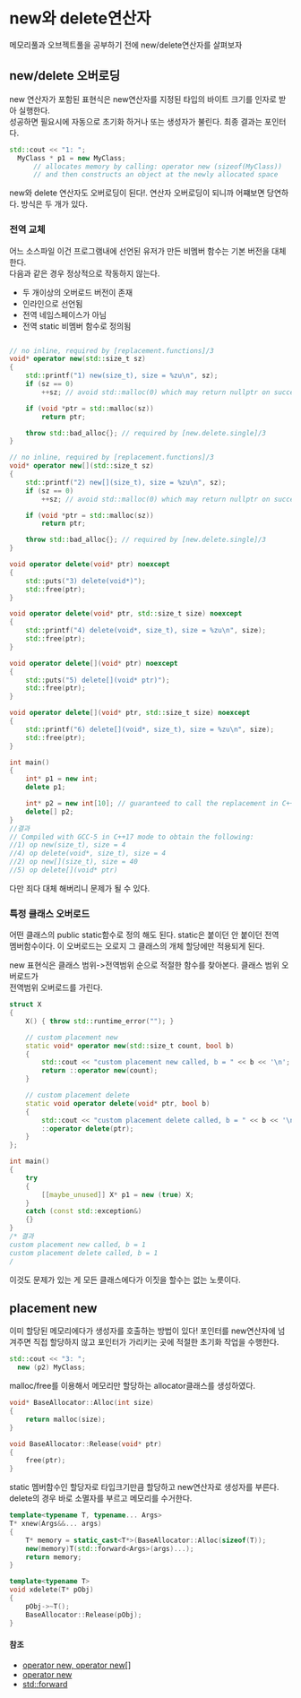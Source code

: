 # new와 delete연산자

메모리풀과 오브젝트풀을 공부하기 전에 new/delete연산자를 살펴보자

## new/delete 오버로딩

new 연산자가 포함된 표현식은 new연산자를 지정된 타입의 바이트 크기를 인자로 받아 실행한다.  
성공하면 필요시에 자동으로 초기화 하거나 또는 생성자가 불린다. 최종 결과는 포인터다.

```c++
std::cout << "1: ";
  MyClass * p1 = new MyClass;
      // allocates memory by calling: operator new (sizeof(MyClass))
      // and then constructs an object at the newly allocated space

```

new와 delete 연산자도 오버로딩이 된다!. 연산자 오버로딩이 되니까 어쨰보면 당연하다.
방식은 두 개가 있다.

### 전역 교체

어느 소스파일 이건 프로그램내에 선언된 유저가 만든 비멤버 함수는 기본 버전을 대체한다.  
다음과 같은 경우 정상적으로 작동하지 않는다.

- 두 개이상의 오버로드 버전이 존재
- 인라인으로 선언됨
- 전역 네임스페이스가 아님
- 전역 static 비멤버 함수로 정의됨

```c++

// no inline, required by [replacement.functions]/3
void* operator new(std::size_t sz)
{
    std::printf("1) new(size_t), size = %zu\n", sz);
    if (sz == 0)
        ++sz; // avoid std::malloc(0) which may return nullptr on success

    if (void *ptr = std::malloc(sz))
        return ptr;

    throw std::bad_alloc{}; // required by [new.delete.single]/3
}

// no inline, required by [replacement.functions]/3
void* operator new[](std::size_t sz)
{
    std::printf("2) new[](size_t), size = %zu\n", sz);
    if (sz == 0)
        ++sz; // avoid std::malloc(0) which may return nullptr on success

    if (void *ptr = std::malloc(sz))
        return ptr;

    throw std::bad_alloc{}; // required by [new.delete.single]/3
}

void operator delete(void* ptr) noexcept
{
    std::puts("3) delete(void*)");
    std::free(ptr);
}

void operator delete(void* ptr, std::size_t size) noexcept
{
    std::printf("4) delete(void*, size_t), size = %zu\n", size);
    std::free(ptr);
}

void operator delete[](void* ptr) noexcept
{
    std::puts("5) delete[](void* ptr)");
    std::free(ptr);
}

void operator delete[](void* ptr, std::size_t size) noexcept
{
    std::printf("6) delete[](void*, size_t), size = %zu\n", size);
    std::free(ptr);
}

int main()
{
    int* p1 = new int;
    delete p1;

    int* p2 = new int[10]; // guaranteed to call the replacement in C++11
    delete[] p2;
}
//결과
// Compiled with GCC-5 in C++17 mode to obtain the following:
//1) op new(size_t), size = 4
//4) op delete(void*, size_t), size = 4
//2) op new[](size_t), size = 40
//5) op delete[](void* ptr)
```

다만 죄다 대체 해버리니 문제가 될 수 있다.

### 특정 클래스 오버로드

어떤 클래스의 public static함수로 정의 해도 된다. static은 붙이던 안 붙이던 전역  
멤버함수이다. 이 오버로드는 오로지 그 클래스의 개체 할당에만 적용되게 된다.

new 표현식은 클래스 범위->전역범위 순으로 적절한 함수를 찾아본다. 클래스 범위 오버로드가  
전역범위 오버로드를 가린다.

```c++
struct X
{
    X() { throw std::runtime_error(""); }

    // custom placement new
    static void* operator new(std::size_t count, bool b)
    {
        std::cout << "custom placement new called, b = " << b << '\n';
        return ::operator new(count);
    }

    // custom placement delete
    static void operator delete(void* ptr, bool b)
    {
        std::cout << "custom placement delete called, b = " << b << '\n';
        ::operator delete(ptr);
    }
};

int main()
{
    try
    {
        [[maybe_unused]] X* p1 = new (true) X;
    }
    catch (const std::exception&)
    {}
}
/* 결과
custom placement new called, b = 1
custom placement delete called, b = 1
/
```

이것도 문제가 있는 게 모든 클래스에다가 이짓을 할수는 없는 노릇이다.

## placement new

이미 할당된 메모리에다가 생성자를 호출하는 방법이 있다! 포인터를 new연산자에
넘겨주면 직접 할당하지 않고 포인터가 가리키는 곳에 적절한 초기화 작업을 수행한다.

```c++
std::cout << "3: ";
  new (p2) MyClass;
```

malloc/free를 이용해서 메모리만 할당하는 allocator클래스를 생성하였다.

```c++
void* BaseAllocator::Alloc(int size)
{
    return malloc(size);
}

void BaseAllocator::Release(void* ptr)
{
    free(ptr);
}

```

static 멤버함수인 할당자로 타입크기만큼 할당하고 new연산자로 생성자를 부른다.  
delete의 경우 바로 소멸자를 부르고 메모리를 수거한다.

```c++
template<typename T, typename... Args>
T* xnew(Args&&... args)
{
	T* memory = static_cast<T*>(BaseAllocator::Alloc(sizeof(T));
	new(memory)T(std::forward<Args>(args)...);
	return memory;
}

template<typename T>
void xdelete(T* pObj)
{
	pObj->~T();
	BaseAllocator::Release(pObj);
}
```

#### 참조

- [operator new, operator new[]](https://en.cppreference.com/w/cpp/memory/new/operator_new)
- [operator new](https://cplusplus.com/reference/new/operator%20new/)
- [std::forward](https://cplusplus.com/reference/utility/forward/)
